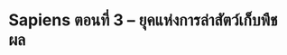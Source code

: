 Sapiens ตอนที่ 3 – ยุคแห่งการล่าสัตว์เก็บพืชผล
===

<!--stackedit_data:
eyJoaXN0b3J5IjpbNjk1Njg4ODk0XX0=
-->